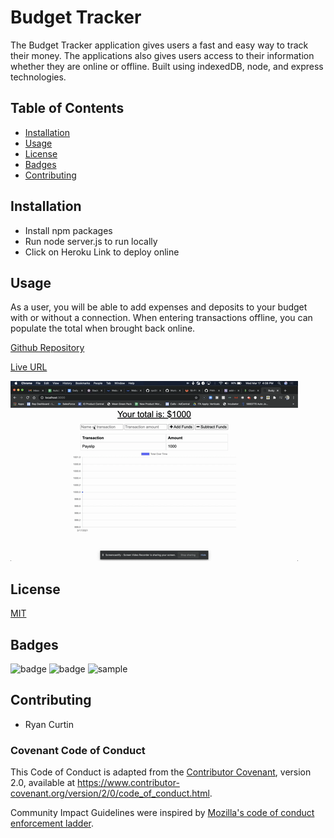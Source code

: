 # Budget Tracker
   The Budget Tracker application gives users a fast and easy way to track their money.  The applications also gives users access to their information whether they are online or offline.  Built using indexedDB, node, and express technologies.

## Table of Contents

* [Installation](#Installation)
* [Usage](#Usage)
* [License](#License)
* [Badges](#Badges)
* [Contributing](#Contributing)

## Installation

* Install npm packages
* Run node server.js to run locally
* Click on Heroku Link to deploy online

## Usage
As a user, you will be able to add expenses and deposits to your budget with or without a connection. When entering transactions offline, you can populate the total when brought back online.

[Github Repository](https://github.com/rpc08002/Budget-Tracker)

[Live URL](https://add-m0re-money.herokuapp.com/)

![Website GIF](public/budgettracker.gif)

## License

[MIT](https://choosealicense.com/licenses/mit/)

## Badges

![badge](https://img.shields.io/badge/supported-100%25-blue?style=plastic)
![badge](https://img.shields.io/amo/stars/e?style=plastic)
![sample](https://img.shields.io/github/followers/3?style=social)

## Contributing
* Ryan Curtin 

### Covenant Code of Conduct

This Code of Conduct is adapted from the [Contributor Covenant][homepage],
version 2.0, available at
https://www.contributor-covenant.org/version/2/0/code_of_conduct.html.

Community Impact Guidelines were inspired by [Mozilla's code of conduct
enforcement ladder](https://github.com/mozilla/diversity).

[homepage]: https://www.contributor-covenant.org